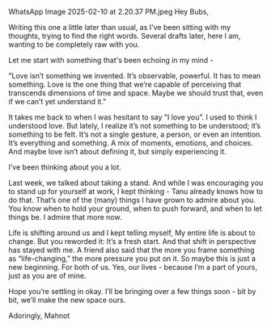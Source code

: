 WhatsApp Image 2025-02-10 at 2.20.37 PM.jpeg
Hey Bubs,

Writing this one a little later than usual, as I've been sitting with my thoughts, trying to find the right words. Several drafts later, here I am, wanting to be completely raw with you.

Let me start with something that's been echoing in my mind -

"Love isn’t something we invented. It’s observable, powerful. It has to mean something. Love is the one thing that we’re capable of perceiving that transcends dimensions of time and space. Maybe we should trust that, even if we can’t yet understand it."

It takes me back to when I was hesitant to say "I love you”. I used to think I understood love. But lately, I realize it’s not something to be understood; it’s something to be felt. It’s not a single gesture, a person, or even an intention. It’s everything and something. A mix of moments, emotions, and choices. And maybe love isn’t about defining it, but simply experiencing it.

I’ve been thinking about you a lot.

Last week, we talked about taking a stand. And while I was encouraging you to stand up for yourself at work, I kept thinking - Tanu already knows how to do that. That’s one of the (many) things I have grown to admire about you. You know when to hold your ground, when to push forward, and when to let things be. I admire that more now.

Life is shifting around us and I kept telling myself, My entire life is about to change. But you reworded it: It’s a fresh start. And that shift in perspective has stayed with me. A friend also said that the more you frame something as “life-changing,” the more pressure you put on it. So maybe this is just a new beginning. For both of us. Yes, our lives - because I’m a part of yours, just as you are of mine.

Hope you’re settling in okay. I’ll be bringing over a few things soon - bit by bit, we’ll make the new space ours.

Adoringly,
Mahnot
